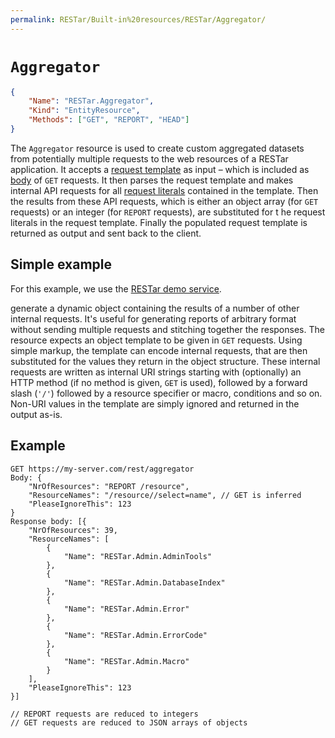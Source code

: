 ```yaml
---
permalink: RESTar/Built-in%20resources/RESTar/Aggregator/
---
```


# `Aggregator`

```json
{
    "Name": "RESTar.Aggregator",
    "Kind": "EntityResource",
    "Methods": ["GET", "REPORT", "HEAD"]
}
```

The `Aggregator` resource is used to create custom aggregated datasets from potentially multiple requests to the web resources of a RESTar application. It accepts a [request template](#request-templates) as input – which is included as [body](../../Consuming%20a%20RESTar%20API/Body%20and%20data%20sources) of `GET` requests. It then parses the request template and makes internal API requests for all [request literals](#request-literals) contained in the template. Then the results from these API requests, which is either an object array (for `GET` requests) or an integer (for `REPORT` requests), are substituted for t he request literals in the request template. Finally the populated request template is returned as output and sent back to the client.

## Simple example

For this example, we use the [RESTar demo service](../../Demo%20service).

generate a dynamic object containing the results of a number of other internal requests. It's useful for generating reports of arbitrary format without sending multiple requests and stitching together the responses. The resource expects an object template to be given in `GET` requests. Using simple markup, the template can encode internal requests, that are then substituted for the values they return in the object structure. These internal requests are written as internal URI strings starting with (optionally) an HTTP method (if no method is given, `GET` is used), followed by a forward slash (`'/'`) followed by a resource specifier or macro, conditions and so on. Non-URI values in the template are simply ignored and returned in the output as-is.

## Example

```
GET https://my-server.com/rest/aggregator
Body: {
    "NrOfResources": "REPORT /resource",
    "ResourceNames": "/resource//select=name", // GET is inferred
    "PleaseIgnoreThis": 123
}
Response body: [{
    "NrOfResources": 39,
    "ResourceNames": [
        {
            "Name": "RESTar.Admin.AdminTools"
        },
        {
            "Name": "RESTar.Admin.DatabaseIndex"
        },
        {
            "Name": "RESTar.Admin.Error"
        },
        {
            "Name": "RESTar.Admin.ErrorCode"
        },
        {
            "Name": "RESTar.Admin.Macro"
        }
    ],
    "PleaseIgnoreThis": 123
}]

// REPORT requests are reduced to integers
// GET requests are reduced to JSON arrays of objects
```

